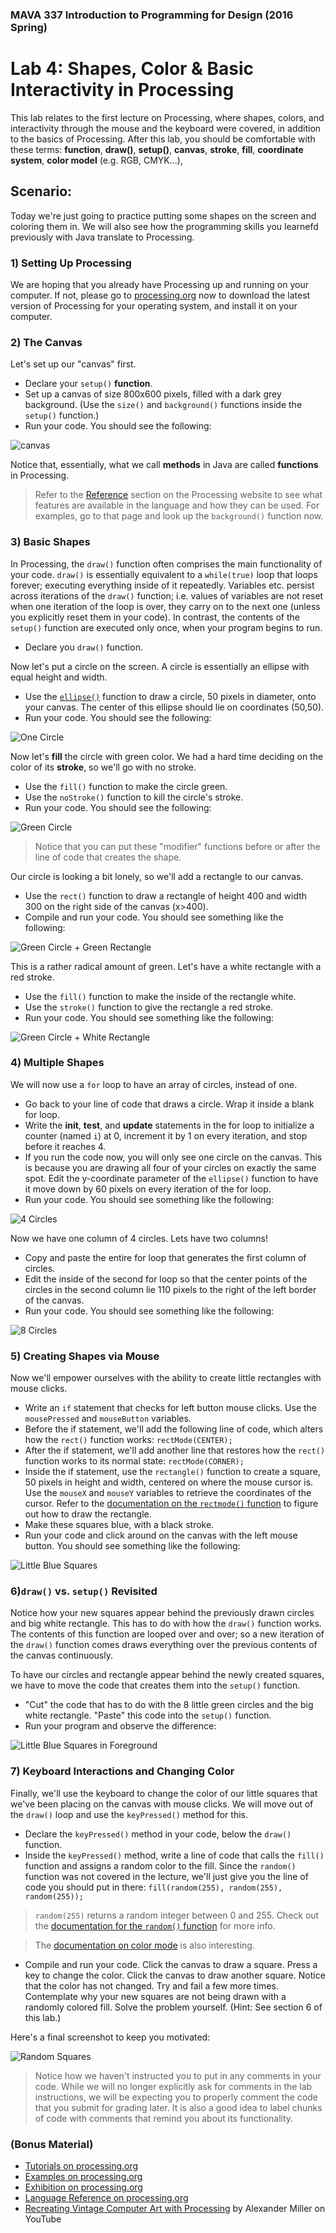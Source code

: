 ### MAVA 337 Introduction to Programming for Design  (2016 Spring)

# Lab 4: Shapes, Color & Basic Interactivity in Processing

This lab relates to the first lecture on Processing, where shapes, colors, and interactivity through the mouse and the keyboard were covered, in addition to the basics of Processing. After this lab, you should be comfortable with these terms: **function**, **draw()**, **setup()**, **canvas**, **stroke**, **fill**, **coordinate system**, **color model** (e.g. RGB, CMYK...),

## Scenario:

Today we're just going to practice putting some shapes on the screen and coloring them in. We will also see how the programming skills you learnefd previously with Java translate to Processing.

### 1) Setting Up Processing

We are hoping that you already have Processing up and running on your computer. If not, please go to [processing.org](http://www.processing.org) now to download the latest version of Processing for your operating system, and install it on your computer.

### 2) The Canvas

Let's set up our "canvas" first.

- Declare your `setup()` **function**.
- Set up a canvas of size 800x600 pixels, filled with a dark grey background. (Use the `size()` and `background()` functions inside the `setup()` function.)
- Run your code. You should see the following:

![canvas](canvas.png)

Notice that, essentially, what we call **methods** in Java are called **functions** in Processing.

> Refer to the [Reference](https://processing.org/reference/) section on the Processing website to see what features are available in the language and how they can be used. For examples, go to that page and look up the `background()` function now.

### 3) Basic Shapes

In Processing, the `draw()` function often comprises the main functionality of your code. `draw()` is essentially equivalent to a `while(true)` loop that loops forever; executing everything inside of it repeatedly. Variables etc. persist across iterations of the `draw()` function; i.e. values of variables are not reset when one iteration of the loop is over, they carry on to the next one (unless you explicitly reset them in your code). In contrast, the contents of the `setup()` function are executed only once, when your program begins to run.

- Declare you `draw()` function.

Now let's put a circle on the screen. A circle is essentially an ellipse with equal height and width.

- Use the [`ellipse()`](https://processing.org/reference/ellipse_.html) function to draw a circle, 50 pixels in diameter, onto your canvas. The center of this ellipse should lie on coordinates (50,50).
- Run your code. You should see the following:

![One Circle](circle.png)

Now let's **fill** the circle with green color. We had a hard time deciding on the color of its **stroke**, so we'll go with no stroke.

- Use the `fill()` function to make the circle green.
- Use the `noStroke()` function to kill the circle's stroke.
- Run your code. You should see the following:

![Green Circle](greenCircle.png)

> Notice that you can put these "modifier" functions before or after the line of code that creates the shape.

Our circle is looking a bit lonely, so we'll add a rectangle to our canvas.

- Use the `rect()` function to draw a rectangle of height 400 and width 300 on the right side of the canvas (x>400).
- Compile and run your code. You should see something like the following:

![Green Circle + Green Rectangle](circleRectangle.png)

This is a rather radical amount of green. Let's have a white rectangle with a red stroke.

- Use the `fill()` function to make the inside of the rectangle white.
- Use the `stroke()` function to give the rectangle a red stroke.
- Run your code. You should see something like the following:

![Green Circle + White Rectangle](greenCircleWhiteRectangle.png)

### 4) Multiple Shapes

We will now use a `for` loop to have an array of circles, instead of one.

- Go back to your line of code that draws a circle. Wrap it inside a blank for loop.
- Write the **init**, **test**, and **update** statements in the for loop to initialize a counter (named `i`) at 0, increment it by 1 on every iteration, and stop before it reaches 4.
- If you run the code now, you will only see one circle on the canvas. This is because you are drawing all four of your circles on exactly the same spot. Edit the y-coordinate parameter of the `ellipse()` function to have it move down by 60 pixels on every iteration of the for loop.
- Run your code. You should see something like the following:

![4 Circles](fourCircles.png)

Now we have one column of 4 circles. Lets have two columns!

- Copy and paste the entire for loop that generates the first column of circles.
- Edit the inside of the second for loop so that the center points of the circles in the second column lie 110 pixels to the right of the left border of the canvas.
- Run your code. You should see something like the following:

![8 Circles](eightCircles.png)

### 5) Creating Shapes via Mouse

Now we'll empower ourselves with the ability to create little rectangles with mouse clicks.

- Write an `if` statement that checks for left button mouse clicks. Use the `mousePressed` and `mouseButton` variables.
- Before the if statement, we'll add the following line of code, which alters how the `rect()` function works: `rectMode(CENTER);`
- After the if statement, we'll add another line that restores how the `rect()` function works to its normal state: `rectMode(CORNER);`
- Inside the if statement, use the `rectangle()` function to create a square, 50 pixels in height and width, centered on where the mouse cursor is. Use the `mouseX` and `mouseY` variables to retrieve the coordinates of the cursor. Refer to the [documentation on the `rectmode()` function](https://processing.org/reference/rectMode_.html) to figure out how to draw the rectangle.
- Make these squares blue, with a black stroke.
- Run your code and click around on the canvas with the left mouse button. You should see something like the following:

![Little Blue Squares](littleRectangles.png)

### 6)`draw()` vs. `setup()` Revisited

Notice how your new squares appear behind the previously drawn circles and big white rectangle. This has to do with how the `draw()` function works. The contents of this function are looped over and over; so a new iteration of the `draw()` function comes draws everything over the previous contents of the canvas continuously.

To have our circles and rectangle appear behind the newly created squares, we have to move the code that creates them into the `setup()` function.

- "Cut" the code that has to do with the 8 little green circles and the big white rectangle. "Paste" this code into the `setup()` function.
- Run your program and observe the difference:

![Little Blue Squares in Foreground](squaresOnTop.png)

### 7) Keyboard Interactions and Changing Color

Finally, we'll use the keyboard to change the color of our little squares that we've been placing on the canvas with mouse clicks. We will move out of the `draw()` loop and use the `keyPressed()` method for this.

- Declare the `keyPressed()` method in your code, below the `draw()` function.
- Inside the `keyPressed()` method, write a line of code that calls the `fill()` function and assigns a random color to the fill. Since the `random()` function was not covered in the lecture, we'll just give you the line of code you should put in there: `fill(random(255), random(255), random(255));`

> `random(255)` returns a random integer between 0 and 255. Check out the [documentation for the `random()` function](https://processing.org/reference/random_.html) for more info.

> The [documentation on color mode](https://processing.org/reference/colorMode_.html) is also interesting.

- Compile and run your code. Click the canvas to draw a square. Press a key to change the color. Click the canvas to draw another square. Notice that the color has not changed. Try and fail a few more times. Contemplate why your new squares are not being drawn with a randomly colored fill. Solve the problem yourself. (Hint: See section 6 of this lab.)

Here's a final screenshot to keep you motivated:

![Random Squares](final.png)

> Notice how we haven't instructed you to put in any comments in your code. While we will no longer explicitly ask for comments in the lab instructions, we will be expecting you to properly comment the code that you submit for grading later. It is also a good idea to label chunks of code with comments that remind you about its functionality.

### (Bonus Material)

- [Tutorials on processing.org](https://processing.org/tutorials/)
- [Examples on processing.org](https://processing.org/examples/)
- [Exhibition on processing.org](https://processing.org/exhibition/)
- [Language Reference on processing.org](https://processing.org/reference/)
- [Recreating Vintage Computer Art with Processing](https://youtu.be/LaarVR1AOvs) by Alexander Miller on YouTube
